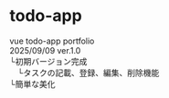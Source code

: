 # todo-app  
vue todo-app portfolio  
2025/09/09 ver.1.0  
 └初期バージョン完成  
 　└タスクの記載、登録、編集、削除機能  
    └簡単な美化  
